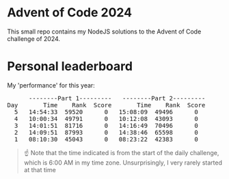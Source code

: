 # Advent of Code 2024
This small repo contains my NodeJS solutions to the Advent of Code challenge of 2024.

# Personal leaderboard

My 'performance' for this year:
<pre>
      --------Part 1---------   --------Part 2---------
Day       Time    Rank  Score       Time    Rank  Score
  5   14:54:33  59520      0   15:08:09  49496      0
  4   10:00:34  49791      0   10:12:08  43093      0
  3   14:01:51  81716      0   14:16:49  70496      0
  2   14:09:51  87993      0   14:38:46  65598      0
  1   08:10:30  45043      0   08:23:22  42383      0
</pre>

> :point_up: Note that the time indicated is from the start of the daily challenge, which is 6:00 AM in my time zone. Unsurprisingly, I very rarely started at that time
